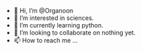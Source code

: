 - 👋 Hi, I’m @Organoon
- 👀 I’m interested in sciences.
- 🌱 I’m currently learning python.
- 💞️ I’m looking to collaborate on nothing yet.
- 📫 How to reach me ...

<!---
Organoon/Organoon is a ✨ special ✨ repository because its `README.md` (this file) appears on your GitHub profile.
You can click the Preview link to take a look at your changes.
--->
